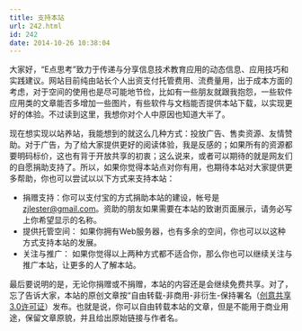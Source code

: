 ```yaml
---
title: 支持本站
url: 242.html
id: 242
date: 2014-10-26 10:38:04
---
```


大家好，“E点思考”致力于传递与分享信息技术教育应用的动态信息、应用技巧和实践建议。网站目前纯由站长个人出资支付托管费用、流费量用，出于成本方面的考虑，对于空间的使用也是尽可能地节俭，比如有一些朋友就跟我抱怨，一些软件应用类的文章能否多增加一些图片，有些软件与文档能否提供本站下载，以实现更好的体验。不过读到这里，我想你对个人中原因也知道大半了。

现在想实现以站养站，我能想到的就这么几种方式：投放广告、售卖资源、友情赞助。对于广告，为了给大家提供更好的阅读体验，我是反感的；如果所有的资源都要明码标价，这也有背于开放共享的初衷；这么说来，或者可以期待的就是网友们的自愿捐助支持了。所以，如果你觉得本站点对你有用，也期待本站对大家提供更多帮助，你也可以尝试以以下方式来支持本站：

*   捐赠支持：你可以支付宝的方式捐助本站的建设，帐号是[zjlester@gmail.com](mailto:zjlester@gmail.com)。资助的朋友如果需要在本站的致谢页面展示，请务必写上你希望显示的名称。
*   提供托管空间： 如果你拥有Web服务器，也有多余的空间，你也可以以这种方式支持本站的发展。
*   关注与推广： 如果你觉得以上两种方式都不适合你，那么你也可以继续关注与推广本站，让更多的人了解本站。

最后要说明的是，无论你捐赠或不捐赠，本站的内容还是会继续免费共享。对了，忘了告诉大家，本站的原创文章按“自由转载-非商用-非衍生-保持署名（[创意共享3.0许可证](http://creativecommons.org/licenses/by-nc-nd/3.0/deed.zh)）发布。也就是说，你可以自由转载本站的文章，但是不能用于商业用途，保留文章原貌，并且给出原始链接与作者名。